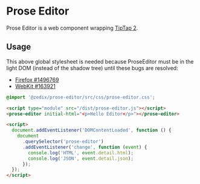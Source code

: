# Prose Editor

Prose Editor is a web component wrapping [TipTap 2](https://www.tiptap.dev/).

## Usage

This above global stylesheet is needed because ProseEditor must be in the light DOM (instead of the shadow tree) until these bugs are resolved:

- [Firefox #1496769](https://bugzilla.mozilla.org/show_bug.cgi?id=1496769)
- [WebKit #163921](https://bugs.webkit.org/show_bug.cgi?id=163921)

```css
@import '@zedix/prose-editor/src/css/prose-editor.css';
```

```html
<script type="module" src="/dist/prose-editor.js"></script>
<prose-editor initial-html="<p>Hello Editor</p>"></prose-editor>

<script>
  document.addEventListener('DOMContentLoaded', function () {
    document
      .querySelector('prose-editor')
      .addEventListener('change', function (event) {
        console.log('HTML', event.detail.html);
        console.log('JSON', event.detail.json);
      });
  });
</script>
```

